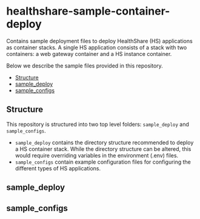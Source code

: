 <!-- omit in toc -->
# healthshare-sample-container-deploy

Contains sample deployment files to deploy HealthShare (HS) applications as container stacks.
A single HS application consists of a stack with two containers: a web gateway
container and a HS instance container.

Below we describe the sample files provided in this repository.

- [Structure](#structure)
- [sample\_deploy](#sample_deploy)
- [sample\_configs](#sample_configs)


## Structure

This repository is structured into two top level folders: `sample_deploy` and `sample_configs`.
- `sample_deploy` contains the directory structure recommended to deploy a HS container stack.
While the directory structure can be altered, this would require overriding 
variables in the environment (.env) files.
- `sample_configs` contain example configuration files for configuring the different
types of HS applications.

## sample_deploy

## sample_configs